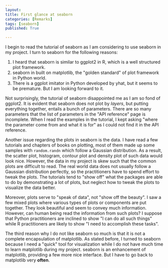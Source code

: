 ```yaml
---
layout: 
title: First glance at seaborn
categories: [Remarks]
tags: [seaborn]
published: True

---
```

I begin to read the tutorial of seaborn as I am considering to use seaborn in my project. I turn to seaborn for the following reasons:

1. I heard that seaborn is similar to ggplot2 in R, which is a well structured plot framework.
2. seaborn in built on matplotlib, the "golden standard" of plot framework in Python world.
3. There is a ggplot imitator in Python developed by yhat, but it seems to be premature. But I am looking forward to it.


Not surprisingly, the tutorial of seaborn disappointed me as I am so fond of ggplot2. It is evident that seaborn does not plot by *layers*, but putting everything together, entails a bunch of parameters. There are so many parameters that the list of parameters in the "API reference" page is incomplete. When I read the examples in the tutorial, I kept asking "where the parameter come from and what it is for" as I could not find it in the API reference.

Another issue regarding the plots in seaborn is the data. I have read a few tutorials and chapters of books on plotting, most of them made up some samples with `random.randn` which follow a Gaussian distribution. As a result, the scatter plot, histogram, contour plot and density plot of such data would look nice. However, the data in my project is skew such that the common plots are difficult to read. The real world data does not usually follow a Gaussian distribution perfectly, so the practitioners have to spend effort to tweak the plots. The tutorials tend to "show off" what the packages are able to do by demonstrating a lot of plots, but neglect how to tweak the plots to visualize the data better.

Moreover, plots serve to "speak of data", not "show off the beauty". I saw a few mixed plots where various types of plots or components are put together. They look beautiful and seem to convey much information. However, can human being read the information from such plots? I suppose that Python practitioners are inclined to show "I can do all such things" while R practitioners are likely to show "I need to accomplish these tasks".

The third reason why I do not like seaborn so much is that it is not a complete encapsulation of matplotlib. As stated before, I turned to seaborn because I need a "quick" tool for visualization while I do not have much time to learn matplotlib during my project. seaborn is an enhancement of matplotlib, providing a few more nice interface. But I have to go back to matplotlib very **often**.

